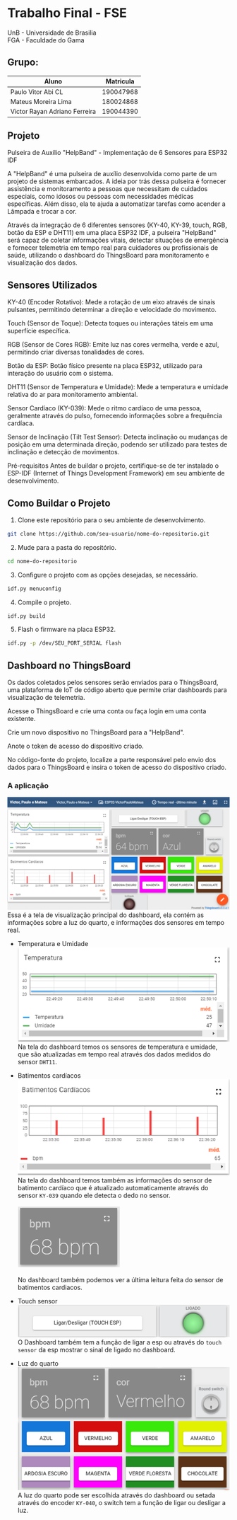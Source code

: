 # Trabalho Final - FSE

UnB - Universidade de Brasilia  
FGA - Faculdade do Gama  
 
## Grupo:
|Aluno  |  Matricula |
| --------- | ------------------------------------------------------ |
|Paulo Vitor Abi CL | 190047968     | 
|Mateus Moreira Lima | 180024868      | 
|Victor Rayan Adriano Ferreira| 190044390 |

## Projeto

Pulseira de Auxílio "HelpBand" - Implementação de 6 Sensores para ESP32 IDF

A "HelpBand" é uma pulseira de auxílio desenvolvida como parte de um projeto de sistemas embarcados. A ideia por trás dessa pulseira é fornecer assistência e monitoramento a pessoas que necessitam de cuidados especiais, como idosos ou pessoas com necessidades médicas específicas. Além disso, ela te ajuda a automatizar tarefas como acender a Lâmpada e trocar a cor.

Através da integração de 6 diferentes sensores (KY-40, KY-39, touch, RGB, botão da ESP e DHT11) em uma placa ESP32 IDF, a pulseira "HelpBand" será capaz de coletar informações vitais, detectar situações de emergência e fornecer telemetria em tempo real para cuidadores ou profissionais de saúde, utilizando o dashboard do ThingsBoard para monitoramento e visualização dos dados.

## Sensores Utilizados

KY-40 (Encoder Rotativo): Mede a rotação de um eixo através de sinais pulsantes, permitindo determinar a direção e velocidade do movimento.

Touch (Sensor de Toque): Detecta toques ou interações táteis em uma superfície específica.

RGB (Sensor de Cores RGB): Emite luz nas cores vermelha, verde e azul, permitindo criar diversas tonalidades de cores.

Botão da ESP: Botão físico presente na placa ESP32, utilizado para interação do usuário com o sistema.

DHT11 (Sensor de Temperatura e Umidade): Mede a temperatura e umidade relativa do ar para monitoramento ambiental.

Sensor Cardíaco (KY-039): Mede o ritmo cardíaco de uma pessoa, geralmente através do pulso, fornecendo informações sobre a frequência cardíaca.

Sensor de Inclinação (Tilt Test Sensor): Detecta inclinação ou mudanças de posição em uma determinada direção, podendo ser utilizado para testes de inclinação e detecção de movimentos.

Pré-requisitos
Antes de buildar o projeto, certifique-se de ter instalado o ESP-IDF (Internet of Things Development Framework) em seu ambiente de desenvolvimento.

## Como Buildar o Projeto

1. Clone este repositório para o seu ambiente de desenvolvimento.

```bash 
git clone https://github.com/seu-usuario/nome-do-repositorio.git
```
2. Mude para a pasta do repositório.
```bash
cd nome-do-repositorio
```
3. Configure o projeto com as opções desejadas, se necessário.
```bash
idf.py menuconfig
```
4. Compile o projeto.
```bash
idf.py build
```
5. Flash o firmware na placa ESP32.
```bash
idf.py -p /dev/SEU_PORT_SERIAL flash
```
## Dashboard no ThingsBoard

Os dados coletados pelos sensores serão enviados para o ThingsBoard, uma plataforma de IoT de código aberto que permite criar dashboards para visualização de telemetria.

Acesse o ThingsBoard e crie uma conta ou faça login em uma conta existente.

Crie um novo dispositivo no ThingsBoard para a "HelpBand".

Anote o token de acesso do dispositivo criado.

No código-fonte do projeto, localize a parte responsável pelo envio dos dados para o ThingsBoard e insira o token de acesso do dispositivo criado.

<!-- Divirta-se e explore as possibilidades dos sistemas embarcados com a "HelpBand"! -->

### A aplicação

![Dashboard](./assets/image.png)
Essa é a tela de visualização principal do dashboard, ela contém as informações sobre a luz do quarto, e informações dos sensores em tempo real.

- Temperatura e Umidade
![Temperatura e Umidade](./assets/temperatura.png)
Na tela do dashboard temos os sensores de temperatura e umidade, que são atualizadas em tempo real através dos dados medidos do sensor `DHT11`.

- Batimentos cardíacos 
![Batimentos](./assets/cardiaco.png)
Na tela do dashboard temos também as informações do sensor de batimento cardíaco que é atualizado automaticamente através do sensor `KY-039` quando ele detecta o dedo no sensor.
<br></br>
![bpm](./assets/bpm.png)
<br></br>No dashboard também podemos ver a última leitura feita do sensor de batimentos cardiacos.

- Touch sensor 
![Touch](./assets/touch.png)
O Dashboard também tem a função de ligar a esp ou através do `touch sensor` da esp mostrar o sinal de ligado no dashboard.

- Luz do quarto
![Luz do quarto](./assets/luz_do_quarto.png)
A luz do quarto pode ser escolhida através do dashboard ou setada através do encoder `KY-040`, o switch tem a função de ligar ou desligar a luz.